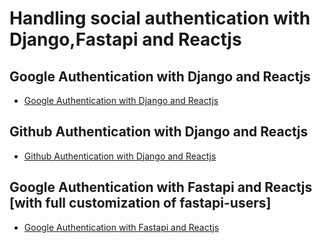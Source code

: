 # Handling social authentication with Django,Fastapi and Reactjs
## Google Authentication with Django and Reactjs
-  <a href="https://github.com/BhuwanPandey/socialauthentication/tree/googleauth_django_react" >Google Authentication with Django and Reactjs</a>

## Github Authentication with Django and Reactjs
-  <a href="https://github.com/BhuwanPandey/socialauthentication/tree/githubauth_django_react" >Github Authentication with Django and Reactjs</a>

## Google Authentication with Fastapi and Reactjs [with full customization of fastapi-users]
-  <a href="https://github.com/BhuwanPandey/socialauthentication/tree/googleauth_fastapi_react" >Google Authentication with Fastapi and Reactjs</a>